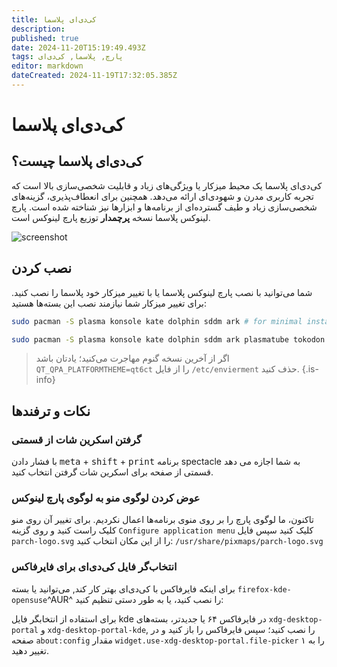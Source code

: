 ```yaml
---
title: کی‌دی‌ای پلاسما
description: 
published: true
date: 2024-11-20T15:19:49.493Z
tags: پارچ, پلاسما, کی‌دی‌ای
editor: markdown
dateCreated: 2024-11-19T17:32:05.385Z
---
```


# کی‌دی‌ای پلاسما


## کی‌دی‌ای پلاسما چیست؟

کی‌دی‌ای پلاسما یک محیط میزکار یا ویژگی‌های زیاد و قابلیت شخصی‌سازی بالا است که تجربه کاربری مدرن و شهودی‌ای ارائه می‌دهد. همچنین برای انعطاف‌پذیری، گزینه‌های شخصی‌سازی زیاد و طیف گسترده‌ای از برنامه‌ها و ابزارها نیز شناخته شده است.
پارچ لینوکس پلاسما نسخه **پرچمدار** توزیع پارچ لینوکس است. 


![screenshot](https://raw.githubusercontent.com/parchlinux/parch-iso-plasma/main/image/screenshot.png)


## نصب کردن
شما می‌توانید با نصب پارچ لینوکس پلاسما یا با تغییر میزکار خود پلاسما را نصب کنید.
برای تغییر میزکار شما نیازمند نصب این بسته‌ها هستید:

```bash
sudo pacman -S plasma konsole kate dolphin sddm ark # for minimal installation

sudo pacman -S plasma konsole kate dolphin sddm ark plasmatube tokodon merkuro neochat marknote # for full ParchLinux plasma packages

```
> 
> اگر از آخرین نسخه گنوم مهاجرت می‌کنید؛ یادتان باشد `QT_QPA_PLATFORMTHEME=qt6ct` را از فایل `/etc/envierment` حذف کنید.
{.is-info}


## نکات و ترفندها

### گرفتن اسکرین شات از قسمتی

با فشار دادن <kbd>meta</kbd> + <kbd>shift</kbd> + <kbd>print</kbd> برنامه spectacle به شما اجازه می دهد قسمتی از صفحه برای اسکرین شات گرفتن انتخاب کنید.

### عوض کردن لوگوی منو به لوگوی پارچ لینوکس

تاکنون، ما لوگوی پارچ را بر روی منوی برنامه‌ها اعمال نکردیم. برای تغییر آن روی منو کلیک راست کنید و روی گزینه `Configure application menu` کلیک کنید سپس فایل `parch-logo.svg` را از این مکان انتخاب کنید:
`/usr/share/pixmaps/parch-logo.svg`

### انتخاب‌گر فایل کی‌دی‌ای برای فایرفاکس

برای اینکه فایرفاکس با کی‌دی‌ای بهتر کار کند, می‌توانید یا بسته `firefox-kde-opensuse`^AUR^ را نصب کنید، یا به طور دستی تنظیم کنید:


برای استفاده از انتخابگر فایل kde در فایرفاکس ۶۴ یا جدیدتر، بسته‌های `xdg-desktop-portal` و `xdg-desktop-portal-kde`, را نصب کنید؛ سپس فایرفاکس را باز کنید و در صفحه `about:config` مقدار `widget.use-xdg-desktop-portal.file-picker` را به ۱ تغییر دهید.